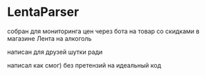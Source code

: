 # LentaParser

собран для мониторинга цен через бота на товар со скидками в магазине Лента на алкоголь

написан для друзей шутки ради

написал как смог) без претензий на идеальный код
